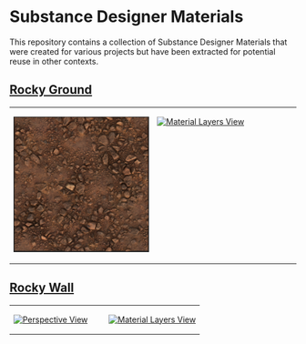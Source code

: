 # Substance Designer Materials

This repository contains a collection of Substance Designer Materials that
were created for various projects but have been extracted for potential reuse
in other contexts.

## [Rocky Ground](RockyGround/)

<table>
<tbody>
<tr valign="top">
<td width="50%">

[![Top Orthographic View](RockyGround/RockyGround_Top.png 'Top Orthographic View')](RockyGround/RockyGround_Top.png)

</td>
<td>

[![Material Layers View](RockyGround/MaterialLayers.png 'Material Layers View')](RockyGround/MaterialLayers.png)

</td>
</tr>
</tbody>
</table>

## [Rocky Wall](RockyWall/)

<table>
<tbody>
<tr valign="top">
<td width="50%">

[![Perspective View](RockyWall_Perspective.png 'Perspective View')](RockyWall_Perspective.png)

</td>
<td>

[![Material Layers View](MaterialLayers.png 'Material Layers View')](MaterialLayers.png)

</td>
</tr>
</tbody>
</table>
